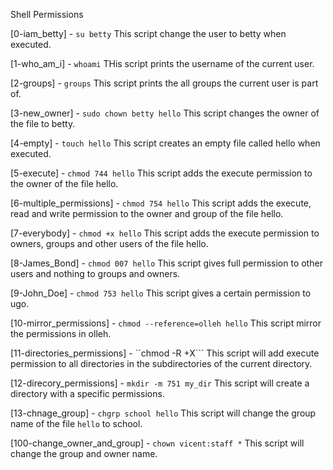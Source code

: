 Shell Permissions

[0-iam_betty] - ```su betty``` This script change the user to betty when executed.

[1-who_am_i] - ```whoami``` THis script prints the username of the current user.

[2-groups] - ```groups``` This script prints the all groups the current user is  part of.

[3-new_owner] - ```sudo chown betty hello``` This script changes the owner of the file to betty.

[4-empty] - ```touch hello``` This script creates an empty file called hello when executed.

[5-execute] - ```chmod 744 hello``` This script adds the execute permission to the owner of the file hello.

[6-multiple_permissions] - ```chmod 754 hello``` This script adds the execute, read and write permission to the owner and group of the file hello.

[7-everybody] - ```chmod +x hello``` This script adds the execute permission to owners, groups and other users of the file hello.

[8-James_Bond] - ```chmod 007 hello``` This script gives full permission to other users and nothing to groups and owners.

[9-John_Doe] - ```chmod 753 hello``` This script gives a certain permission to ugo.

[10-mirror_permissions] - ```chmod --reference=olleh hello``` This script mirror the permissions in olleh.

[11-directories_permissions] - ``chmod -R +X``` This script will add execute permission to all directories in the subdirectories of the current directory.

[12-direcory_permissions] - ```mkdir -m 751 my_dir``` This script will create a directory with a specific permissions.

[13-chnage_group] - ```chgrp school hello``` This script will change the group name of the file ```hello``` to school.

[100-change_owner_and_group] - ```chown vicent:staff *``` This script will change the group and owner name.
